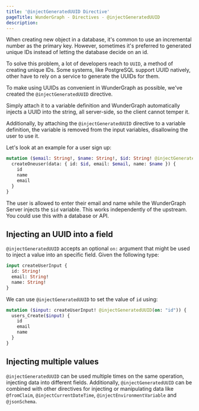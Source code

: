 ```yaml
---
title: '@injectGeneratedUUID Directive'
pageTitle: WunderGraph - Directives - @injectGeneratedUUID
description:
---
```


When creating new object in a database, it's common to use an incremental number as the primary key.
However, sometimes it's preferred to generated unique IDs instead of letting the database decide on an id.

To solve this problem,
a lot of developers reach to `UUID`, a method of creating unique IDs.
Some systems, like PostgreSQL support UUID natively,
other have to rely on a service to generate the UUIDs for them.

To make using UUIDs as convenient in WunderGraph as possible,
we've created the `@injectGeneratedUUID` directive.

Simply attach it to a variable definition and WunderGraph automatically injects a UUID into the string,
all server-side, so the client cannot temper it.

Additionally, by attaching the `@injectGeneratedUUID` directive to a variable definition,
the variable is removed from the input variables,
disallowing the user to use it.

Let's look at an example for a user sign up:

```graphql
mutation ($email: String!, $name: String!, $id: String! @injectGeneratedUUID) {
  createOneuser(data: { id: $id, email: $email, name: $name }) {
    id
    name
    email
  }
}
```

The user is allowed to enter their email and name while the WunderGraph Server injects the `$id` variable.
This works independently of the upstream.
You could use this with a database or API.

## Injecting an UUID into a field

`@injectGeneratedUUID` accepts an optional `on:` argument that might be used to inject a value into an
specific field. Given the following type:

```graphql
input createUserInput {
  id: String!
  email: String!
  name: String!
}
```

We can use `@injectGeneratedUUID` to set the value of `id` using:

```graphql
mutation ($input: createUserInput! @injectGeneratedUUID(on: "id")) {
  users_Create($input) {
    id
    email
    name
  }
}
```

## Injecting multiple values

`@injectGeneratedUUID` can be used multiple times on the same operation, injecting data into different fields.
Additionally, `@injectGeneratedUUID` can be combined with other directives for injecting or manipulating data
like `@fromClaim`, `@injectCurrentDateTime`, `@injectEnvironmentVariable` and `@jsonSchema`.
